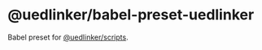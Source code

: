 # @uedlinker/babel-preset-uedlinker

Babel preset for [@uedlinker/scripts](https://github.com/uedlinker/scripts#readme).
